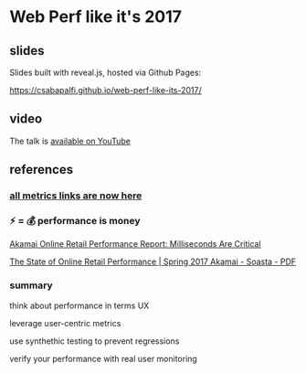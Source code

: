 # Web Perf like it's 2017

## slides

Slides built with reveal.js, hosted via Github Pages:

https://csabapalfi.github.io/web-perf-like-its-2017/

## video

The talk is [available on YouTube](https://www.youtube.com/watch?v=7ufRZ8ABagw)

## references

### [all metrics links are now here](https://github.com/csabapalfi/awesome-web-performance-metrics)

### ⚡ = 💰 performance is money

[Akamai Online Retail Performance Report: Milliseconds Are Critical](https://www.akamai.com/uk/en/about/news/press/2017-press/akamai-releases-spring-2017-state-of-online-retail-performance-report.jsp)

[The State of Online Retail Performance | Spring 2017 Akamai - Soasta - PDF](https://www.soasta.com/wp-content/uploads/2017/04/State-of-Online-Retail-Performance-Spring-2017.pdf)

### summary

think about performance in terms UX

leverage user-centric metrics

use synthethic testing to prevent regressions

verify your performance with real user monitoring
